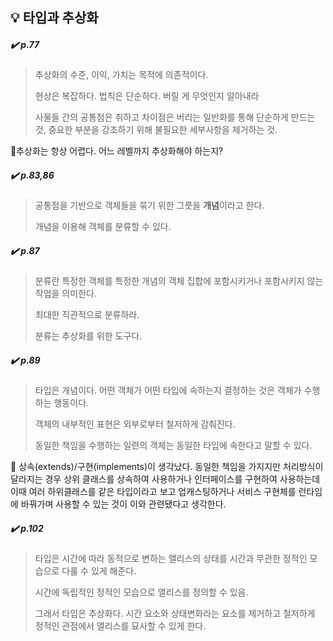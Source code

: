 ## 💡 타입과 추상화
##### ✔️ p.77
> 추상화의 수준, 이익, 가치는 목적에 의존적이다.
> 
> 현상은 복잡하다. 법칙은 단순하다. 버릴 게 무엇인지 알아내라
>
> 사물들 간의 공통점은 취하고 차이점은 버리는 일반화를 통해 단순하게 만드는 것, 중요한 부분을 강조하기 위해 불필요한 세부사항을 제거하는 것.

🤔추상화는 항상 어렵다. 어느 레벨까지 추상화해야 하는지?

##### ✔️ p.83,86
> 공통점을 기반으로 객체들을 묶기 위한 그릇을 **개념**이라고 한다.
> 
> 개념을 이용해 객체를 분류할 수 있다.

##### ✔️ p.87
> 분류란 특정한 객체를 특정한 개념의 객체 집합에 포함시키거나 포함시키지 않는 작업을 의미한다.
> 
> 최대한 직관적으로 분류하라.
> 
> 분류는 추상화를 위한 도구다.

##### ✔️ p.89
> 타입은 개념이다.
> 어떤 객체가 어떤 타입에 속하는지 결정하는 것은 객체가 수행하는 행동이다.
> 
> 객체의 내부적인 표현은 외부로부터 철저하게 감춰진다.
>
> 동일한 책임을 수행하는 일련의 객체는 동일한 타입에 속한다고 말할 수 있다.

🤔 상속(extends)/구현(implements)이 생각났다. 동일한 책임을 가지지만 처리방식이 달라지는 경우 상위 클래스를 상속하여 사용하거나 인터페이스를 구현하여 사용하는데 이때 여러 하위클래스를 같은 타입이라고 보고 업캐스팅하거나 서비스 구현체를 런타임에 바꿔가며 사용할 수 있는 것이 이와 관련됐다고 생각한다.

##### ✔️ p.102
> 타입은 시간에 따라 동적으로 변하는 앨리스의 상태를 시간과 무관한 정적인 모습으로 다룰 수 있게 해준다.
>
> 시간에 독립적인 정적인 모습으로 앨리스를 정의할 수 있음.
>
> 그래서 타입은 추상화다. 시간 요소와 상태변화라는 요소를 제거하고 철저하게 정적인 관점에서 앨리스를 묘사할 수 있게 한다.